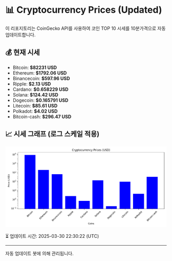 
# 📊 Cryptocurrency Prices (Updated)

이 리포지토리는 CoinGecko API를 사용하여 코인 TOP 10 시세를 10분가격으로 자동 업데이트합니다.

## 💰 현재 시세
- Bitcoin: **$82231 USD**
- Ethereum: **$1792.06 USD**
- Binancecoin: **$597.96 USD**
- Ripple: **$2.13 USD**
- Cardano: **$0.658229 USD**
- Solana: **$124.42 USD**
- Dogecoin: **$0.165791 USD**
- Litecoin: **$85.61 USD**
- Polkadot: **$4.02 USD**
- Bitcoin-cash: **$296.47 USD**

## 📈 시세 그래프 (로그 스케일 적용)
![Crypto Prices](crypto_prices.png)

⏳ 업데이트 시간: 2025-03-30 22:30:22 (UTC)

---
자동 업데이트 봇에 의해 관리됩니다.
